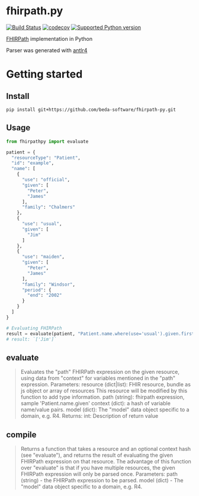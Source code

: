 fhirpath.py
===========

[![Build Status](https://github.com/beda-software/fhirpath-py/actions/workflows/build.yaml/badge.svg)](https://github.com/beda-software/fhirpath-py/actions)
[![codecov](https://codecov.io/gh/beda-software/fhirpath-py/branch/master/graph/badge.svg)](https://codecov.io/gh/beda-software/fhirpath-py)
[![Supported Python version](https://img.shields.io/badge/python-3.7+-blue.svg)](https://www.python.org/downloads/release/python-370/)

[FHIRPath](https://www.hl7.org/fhir/fhirpath.html) implementation in Python

Parser was generated with [antlr4](https://github.com/antlr/antlr4) 

# Getting started
## Install
`pip install git+https://github.com/beda-software/fhirpath-py.git`

## Usage
```Python
from fhirpathpy import evaluate

patient = {
  "resourceType": "Patient",
  "id": "example",
  "name": [
    {
      "use": "official",
      "given": [
        "Peter",
        "James"
      ],
      "family": "Chalmers"
    },
    {
      "use": "usual",
      "given": [
        "Jim"
      ]
    },
    {
      "use": "maiden",
      "given": [
        "Peter",
        "James"
      ],
      "family": "Windsor",
      "period": {
        "end": "2002"
      }
    }
  ]
}

# Evaluating FHIRPath
result = evaluate(patient, "Patient.name.where(use='usual').given.first()", [])
# result: `['Jim']`
```

## evaluate
 > Evaluates the "path" FHIRPath expression on the given resource, using data
    from "context" for variables mentioned in the "path" expression.
    Parameters:
    resource (dict|list): FHIR resource, bundle as js object or array of resources This resource will be modified by this function to add type information.
    path (string): fhirpath expression, sample 'Patient.name.given'
    context (dict): a hash of variable name/value pairs.
    model (dict): The "model" data object specific to a domain, e.g. R4.
    Returns:
    int: Description of return value

## compile
> Returns a function that takes a resource and an optional context hash (see
    "evaluate"), and returns the result of evaluating the given FHIRPath
    expression on that resource.  The advantage of this function over "evaluate"
    is that if you have multiple resources, the given FHIRPath expression will
    only be parsed once.
    Parameters:
    path (string) - the FHIRPath expression to be parsed.
    model (dict) - The "model" data object specific to a domain, e.g. R4.
